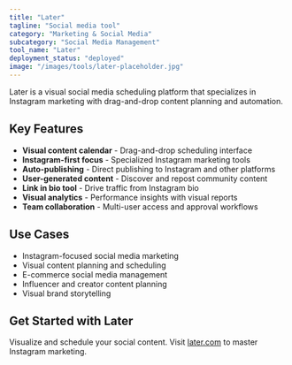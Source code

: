 ```yaml
---
title: "Later"
tagline: "Social media tool"
category: "Marketing & Social Media"
subcategory: "Social Media Management"
tool_name: "Later"
deployment_status: "deployed"
image: "/images/tools/later-placeholder.jpg"
---
```

Later is a visual social media scheduling platform that specializes in Instagram marketing with drag-and-drop content planning and automation.

## Key Features

- **Visual content calendar** - Drag-and-drop scheduling interface
- **Instagram-first focus** - Specialized Instagram marketing tools
- **Auto-publishing** - Direct publishing to Instagram and other platforms
- **User-generated content** - Discover and repost community content
- **Link in bio tool** - Drive traffic from Instagram bio
- **Visual analytics** - Performance insights with visual reports
- **Team collaboration** - Multi-user access and approval workflows

## Use Cases

- Instagram-focused social media marketing
- Visual content planning and scheduling
- E-commerce social media management
- Influencer and creator content planning
- Visual brand storytelling

## Get Started with Later

Visualize and schedule your social content. Visit [later.com](https://later.com) to master Instagram marketing.
